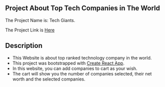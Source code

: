 ## Project About Top Tech Companies in The World

The Project Name is: Tech Giants.

The Project Link is [Here](https://tech-giants.netlify.app/)

## Description

- This Website is about top ranked technology company in the world.
- This project was bootstrapped with [Create React App](https://github.com/facebook/create-react-app).
- In this website, you can add companies to cart as your wish.
- The cart will show you the number of companies selected, their net worth and the selected companies.
